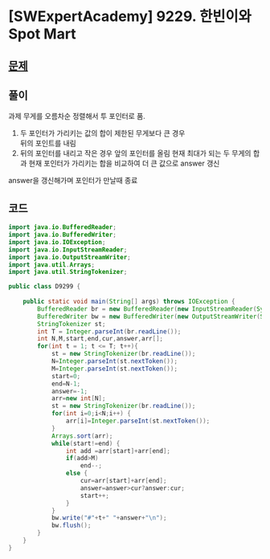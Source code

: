 # [SWExpertAcademy] 9229. 한빈이와 Spot Mart
## [문제](https://swexpertacademy.com/main/code/problem/problemDetail.do?contestProbId=AW8Wj7cqbY0DFAXN)  
## 풀이  
과제 무게를 오름차순 정렬해서 투 포인터로 품.  
1) 두 포인터가 가리키는 값의 합이 제한된 무게보다 큰 경우  
    뒤의 포인트를 내림
2) 뒤의 포인터를 내리고 작은 경우
    앞의 포인터를 올림
    현재 최대가 되는 두 무게의 합과 현재 포인터가 가리키는 합을 비교하여 더 큰 값으로 answer 갱신
    
answer을 갱신해가며 포인터가 만날때 종료
## 코드
```java
import java.io.BufferedReader;
import java.io.BufferedWriter;
import java.io.IOException;
import java.io.InputStreamReader;
import java.io.OutputStreamWriter;
import java.util.Arrays;
import java.util.StringTokenizer;

public class D9299 {
	
	public static void main(String[] args) throws IOException {
		BufferedReader br = new BufferedReader(new InputStreamReader(System.in));
		BufferedWriter bw = new BufferedWriter(new OutputStreamWriter(System.out));
		StringTokenizer st;
		int T = Integer.parseInt(br.readLine());
		int N,M,start,end,cur,answer,arr[];
		for(int t = 1; t <= T; t++){
			st = new StringTokenizer(br.readLine());
			N=Integer.parseInt(st.nextToken());
			M=Integer.parseInt(st.nextToken());
			start=0;
			end=N-1;
			answer=-1;
			arr=new int[N];
			st = new StringTokenizer(br.readLine());
			for(int i=0;i<N;i++) {
				arr[i]=Integer.parseInt(st.nextToken());
			}
			Arrays.sort(arr);
			while(start!=end) {
				int add =arr[start]+arr[end];
				if(add>M) 
					end--;
				else {
					cur=arr[start]+arr[end];
					answer=answer>cur?answer:cur;
					start++;
				}
			}
			bw.write("#"+t+" "+answer+"\n");
			bw.flush();
		}
	}
}

```